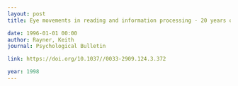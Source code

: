 ```yaml
---
layout: post
title: Eye movements in reading and information processing - 20 years of research.

date: 1996-01-01 00:00
author: Rayner, Keith
journal: Psychological Bulletin

link: https://doi.org/10.1037//0033-2909.124.3.372

year: 1998
---
```



